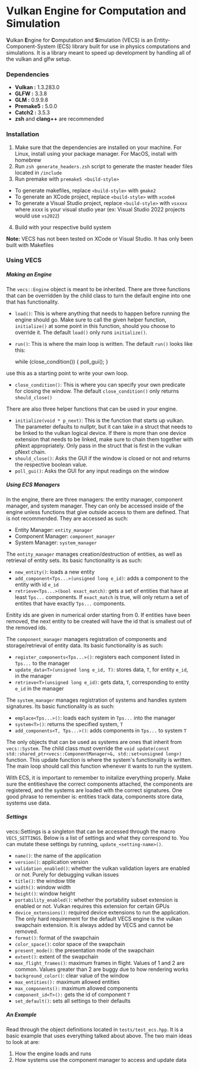# Vulkan Engine for Computation and Simulation

**V**ulkan **E**ngine for **C**omputation and **S**imulation (VECS) is an Entity-Component-System (ECS) library built for use in physics computations and simulations. It is a library meant to speed up development by handling all of the vulkan and glfw setup.

### Dependencies

- **Vulkan :** 1.3.283.0
- **GLFW :** 3.3.8
- **GLM :** 0.9.9.8
- **Premake5 :** 5.0.0
- **Catch2 :** 3.5.3
- **zsh** and **clang++** are recommended

### Installation

1. Make sure that the dependencies are installed on your machine. For Linux, install using your package manager. For MacOS, install with homebrew
2. Run `zsh generate_headers.zsh` script to generate the master header files located in `/include`
3. Run premake with `premake5 <build-style>`
  - To generate makefiles, replace `<build-style>` with `gmake2`
  - To generate an XCode project, replace `<build-style>` with `xcode4`
  - To generate a Visual Studio project, replace `<build-style>` with `vsxxxx` where *xxxx* is your visual studio year (ex: Visual Studio 2022 projects would use `vs2022`)
4. Build with your respective build system

**Note:** VECS has not been tested on XCode or Visual Studio. It has only been built with Makefiles

### Using VECS

##### Making an Engine

The `vecs::Engine` object is meant to be inherited. There are three functions that can be overridden by the child class to turn the default engine into one that has functionality.

- `load()`: This is where anything that needs to happen before running the engine should go. Make sure to call the given helper function, `initialize()` at some point in this function, should you choose to override it. The default `load()` only runs `initialize()`. 
- `run()`: This is where the main loop is written. The default `run()` looks like this:

    while (close_condition())
    {
      poll_gui();
    }

use this as a starting point to write your own loop.
- `close_condition()`: This is where you can specify your own predicate for closing the window. The default `close_condition()` only returns `should_close()`

There are also three helper functions that can be used in your engine.

- `initialize(void * p_next)`: This is the function that starts up vulkan. The parameter defaults to nullptr, but it can take in a struct that needs to be linked to the vulkan logical device. If there is more than one device extension that needs to be linked, make sure to chain them together with pNext appropriately. Only pass in the struct that is first in the vulkan pNext chain.
- `should_close()`: Asks the GUI if the window is closed or not and returns the respective boolean value.
- `poll_gui()`: Asks the GUI for any input readings on the window

##### Using ECS Managers

In the engine, there are three managers: the entity manager, component manager, and system manager. They can only be accessed inside of the engine unless functions that give outside access to them are defined. That is not recommended. They are accessed as such:

- Entity Manager: `entity_manager`
- Component Manager: `component_manager`
- System Manager: `system_manager`

The `entity_manager` manages creation/destruction of entities, as well as retrieval of entity sets. Its basic functionality is as such:

- `new_entity()`: loads a new entity
- `add_component<Tps...>(unsigned long e_id)`: adds a component to the entity with id `e_id`
- `retrieve<Tps...>(bool exact_match)`: gets a set of entities that have at least `Tps...` components. If `exact_match` is true, will only return a set of entites that have exactly `Tps...` components.

Enitity ids are given in numerical order starting from 0. If entities have been removed, the next entity to be created will have the id that is smallest out of the removed ids.

The `component_manager` managers registration of components and storage/retrieval of entity data. Its basic functionality is as such:

- `register_components<Tps...>()`: registers each component listed in `Tps...` to the manager
- `update_data<T>(unsigned long e_id, T)`: stores data, `T`, for entity `e_id`, in the manager
- `retrieve<T>(unsigned long e_id)`: gets data, `T`, corresponding to entity `e_id` in the manager

The `system_manager` manages registration of systems and handles system signatures. Its basic functionality is as such:

- `emplace<Tps...>()`: loads each system in `Tps...` into the manager
- `system<T>()`: returns the specified system, `T`
- `add_components<T, Tps...>()`: adds components in `Tps...` to system `T`

The only objects that can be used as systems are ones that inherit from `vecs::System`. The child class must override the `void update(const std::shared_ptr<vecs::ComponentManager>&, std::set<unsigned long>)` function. This update function is where the system's functionality is written. The main loop should call this function whenever it wants to run the system.

With ECS, it is important to remember to initalize everything properly. Make sure the entitieshave the correct components attached, the components are registered, and the systems are loaded with the correct signatures. One good phrase to remember is: entities track data, components store data, systems use data.

##### Settings

vecs::Settings is a singleton that can be accessed through the macro `VECS_SETTINGS`. Below is a list of settings and what they correspond to. You can mutate these settings by running, `update_<setting-name>()`. 

- `name()`: the name of the application
- `version()`: application version
- `validation_enabled()`: whether the vulkan validation layers are enabled or not. Purely for debugging vulkan issues
- `title()`: the window title
- `width()`: window width
- `height()`: window height
- `portability_enabled()`: whether the portability subset extension is enabled or not. Vulkan requires this extension for certain GPUs
- `device_extensions()`: required device extensions to run the application. The only hard requirement for the default VECS engine is the vulkan swapchain extension. It is always added by VECS and cannot be removed.
- `format()`: format of the swapchain
- `color_space()`: color space of the swapchain
- `present_mode()`: the presentation mode of the swapchain
- `extent()`: extent of the swapchain
- `max_flight_frames()`: maximum frames in flight. Values of 1 and 2 are common. Values greater than 2 are buggy due to how rendering works
- `background_color()`: clear value of the window
- `max_entities():` maximum allowed entities
- `max_components():` maximum allowed components
- `component_id<T>():` gets the id of component `T`
- `set_default()`: sets all settings to their defaults

##### An Example

Read through the object definitions located in `tests/test_ecs.hpp`. It is a basic example that uses everything talked about above. The two main ideas to look at are:

1. How the engine loads and runs
2. How systems use the component manager to access and update data